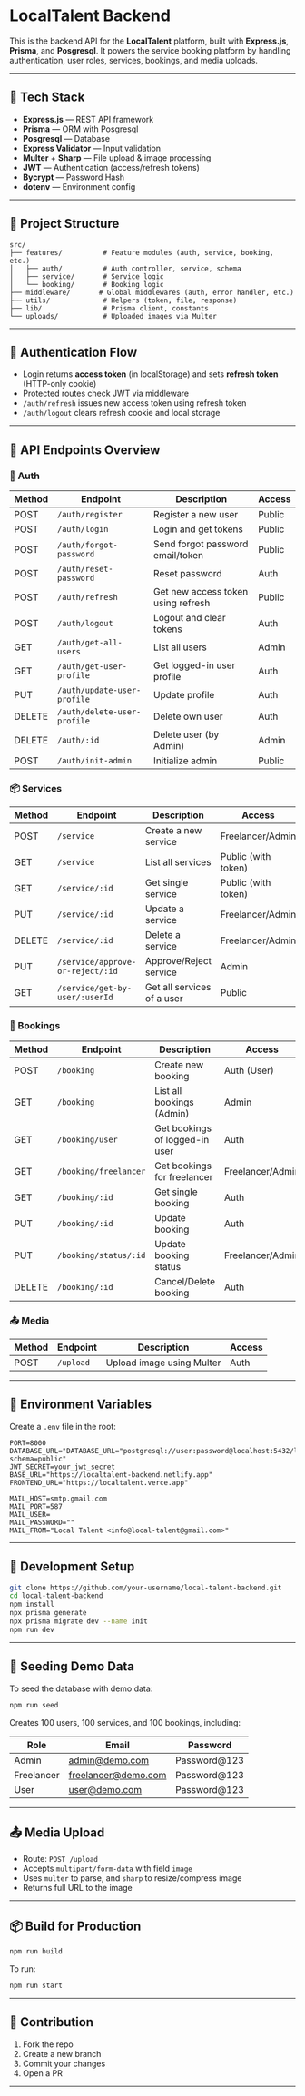# LocalTalent Backend

This is the backend API for the **LocalTalent** platform, built with **Express.js**, **Prisma**, and **Posgresql**. It powers the service booking platform by handling authentication, user roles, services, bookings, and media uploads.

---

## 🚀 Tech Stack

- **Express.js** — REST API framework
- **Prisma** — ORM with Posgresql
- **Posgresql** — Database
- **Express Validator** — Input validation
- **Multer** + **Sharp** — File upload & image processing
- **JWT** — Authentication (access/refresh tokens)
- **Bycrypt** — Password Hash
- **dotenv** — Environment config

---

## 📁 Project Structure

```
src/
├── features/          # Feature modules (auth, service, booking, etc.)
│   ├── auth/          # Auth controller, service, schema
│   ├── service/       # Service logic
│   └── booking/       # Booking logic
├── middleware/       # Global middlewares (auth, error handler, etc.)
├── utils/             # Helpers (token, file, response)
├── lib/               # Prisma client, constants
└── uploads/           # Uploaded images via Multer
```

---

## 🔐 Authentication Flow

- Login returns **access token** (in localStorage) and sets **refresh token** (HTTP-only cookie)
- Protected routes check JWT via middleware
- `/auth/refresh` issues new access token using refresh token
- `/auth/logout` clears refresh cookie and local storage

---

## 🔄 API Endpoints Overview

### 🔐 Auth

| Method | Endpoint                    | Description                        | Access |
| ------ | --------------------------- | ---------------------------------- | ------ |
| POST   | `/auth/register`            | Register a new user                | Public |
| POST   | `/auth/login`               | Login and get tokens               | Public |
| POST   | `/auth/forgot-password`     | Send forgot password email/token   | Public |
| POST   | `/auth/reset-password`      | Reset password                     | Auth   |
| POST   | `/auth/refresh`             | Get new access token using refresh | Public |
| POST   | `/auth/logout`              | Logout and clear tokens            | Auth   |
| GET    | `/auth/get-all-users`       | List all users                     | Admin  |
| GET    | `/auth/get-user-profile`    | Get logged-in user profile         | Auth   |
| PUT    | `/auth/update-user-profile` | Update profile                     | Auth   |
| DELETE | `/auth/delete-user-profile` | Delete own user                    | Auth   |
| DELETE | `/auth/:id`                 | Delete user (by Admin)             | Admin  |
| POST   | `/auth/init-admin`          | Initialize admin                   | Public |

### 📦 Services

| Method | Endpoint                         | Description                | Access              |
| ------ | -------------------------------- | -------------------------- | ------------------- |
| POST   | `/service`                       | Create a new service       | Freelancer/Admin    |
| GET    | `/service`                       | List all services          | Public (with token) |
| GET    | `/service/:id`                   | Get single service         | Public (with token) |
| PUT    | `/service/:id`                   | Update a service           | Freelancer/Admin    |
| DELETE | `/service/:id`                   | Delete a service           | Freelancer/Admin    |
| PUT    | `/service/approve-or-reject/:id` | Approve/Reject service     | Admin               |
| GET    | `/service/get-by-user/:userId`   | Get all services of a user | Public              |

### 📅 Bookings

| Method | Endpoint              | Description                    | Access           |
| ------ | --------------------- | ------------------------------ | ---------------- |
| POST   | `/booking`            | Create new booking             | Auth (User)      |
| GET    | `/booking`            | List all bookings (Admin)      | Admin            |
| GET    | `/booking/user`       | Get bookings of logged-in user | Auth             |
| GET    | `/booking/freelancer` | Get bookings for freelancer    | Freelancer/Admin |
| GET    | `/booking/:id`        | Get single booking             | Auth             |
| PUT    | `/booking/:id`        | Update booking                 | Auth             |
| PUT    | `/booking/status/:id` | Update booking status          | Freelancer/Admin |
| DELETE | `/booking/:id`        | Cancel/Delete booking          | Auth             |

### 📤 Media

| Method | Endpoint  | Description               | Access |
| ------ | --------- | ------------------------- | ------ |
| POST   | `/upload` | Upload image using Multer | Auth   |

---

## 🔧 Environment Variables

Create a `.env` file in the root:

```env
PORT=8000
DATABASE_URL="DATABASE_URL="postgresql://user:password@localhost:5432/localtalent?schema=public"
JWT_SECRET=your_jwt_secret
BASE_URL="https://localtalent-backend.netlify.app"
FRONTEND_URL="https://localtalent.verce.app"

MAIL_HOST=smtp.gmail.com
MAIL_PORT=587
MAIL_USER=
MAIL_PASSWORD=""
MAIL_FROM="Local Talent <info@local-talent@gmail.com>"
```

---

## 🔨 Development Setup

```bash
git clone https://github.com/your-username/local-talent-backend.git
cd local-talent-backend
npm install
npx prisma generate
npx prisma migrate dev --name init
npm run dev
```

---

## 🌱 Seeding Demo Data

To seed the database with demo data:

```bash
npm run seed
```

Creates 100 users, 100 services, and 100 bookings, including:

| Role       | Email                                             | Password      |
| ---------- | ------------------------------------------------- | ------------- |
| Admin      | [admin@demo.com](mailto:admin@demo.com)           | Password\@123 |
| Freelancer | [freelancer@demo.com](mailto:freelancer@demo.com) | Password\@123 |
| User       | [user@demo.com](mailto:user@demo.com)             | Password\@123 |

---

## 📤 Media Upload

- Route: `POST /upload`
- Accepts `multipart/form-data` with field `image`
- Uses `multer` to parse, and `sharp` to resize/compress image
- Returns full URL to the image

---

## 📦 Build for Production

```bash
npm run build
```

To run:

```bash
npm run start
```

---

## 🤝 Contribution

1. Fork the repo
2. Create a new branch
3. Commit your changes
4. Open a PR

---
